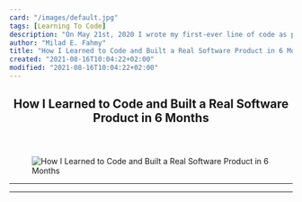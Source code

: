 ```yaml
---
card: "/images/default.jpg"
tags: [Learning To Code]
description: "On May 21st, 2020 I wrote my first-ever line of code as part "
author: "Milad E. Fahmy"
title: "How I Learned to Code and Built a Real Software Product in 6 Months"
created: "2021-08-16T10:04:22+02:00"
modified: "2021-08-16T10:04:22+02:00"
---
```

<div class="site-wrapper">
<main id="site-main" class="site-main outer">
<div class="inner">
<article class="post-full post tag-learning-to-code tag-learn-to-code tag-self-improvement tag-software-development tag-web-development tag-beginner ">
<header class="post-full-header">
<h1 class="post-full-title">How I Learned to Code and Built a Real Software Product in 6 Months</h1>
</header>
<figure class="post-full-image">
<picture>
<source media="(max-width: 700px)" sizes="1px" srcset="data:image/gif;base64,R0lGODlhAQABAIAAAAAAAP///yH5BAEAAAAALAAAAAABAAEAAAIBRAA7 1w">
<source media="(min-width: 701px)" sizes="(max-width: 800px) 400px,
(max-width: 1170px) 700px,
1400px" srcset="/news/content/images/size/w300/2020/12/download.png 300w,
/news/content/images/size/w600/2020/12/download.png 600w,
/news/content/images/size/w1000/2020/12/download.png 1000w,
/news/content/images/size/w2000/2020/12/download.png 2000w">
<img onerror="this.style.display='none'" src="/news/content/images/size/w2000/2020/12/download.png" alt="How I Learned to Code and Built a Real Software Product in 6 Months">
</picture>
</figure>
<section class="post-full-content">
<div class="post-content">
</div>
<hr>
<hr>
</section>
</article>
</div>
</main>
</div>
<!-- Google Tag Manager (noscript) -->
<!-- End Google Tag Manager (noscript) -->
